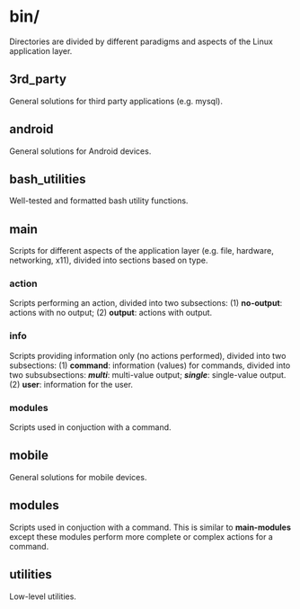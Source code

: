 
# bin/

Directories are divided by different paradigms and aspects of the Linux application layer.

## 3rd_party

General solutions for third party applications (e.g. mysql).

## android

General solutions for Android devices.

## bash_utilities

Well-tested and formatted bash utility functions.

## main

Scripts for different aspects of the application layer (e.g. file, hardware, networking, x11), divided into sections based on type.

### action

Scripts performing an action, divided into two subsections: (1) **no-output**: actions with no output; (2) **output**: actions with output.

### info

Scripts providing information only (no actions performed), divided into two subsections: (1) **command**: information (values) for commands, divided into two subsubsections: ***multi***: multi-value output; ***single***: single-value output. (2) **user**: information for the user.

### modules

Scripts used in conjuction with a command.

## mobile

General solutions for mobile devices.

## modules

Scripts used in conjuction with a command. This is similar to **main-modules** except these modules perform more complete or complex actions for a command.

## utilities

Low-level utilities.
